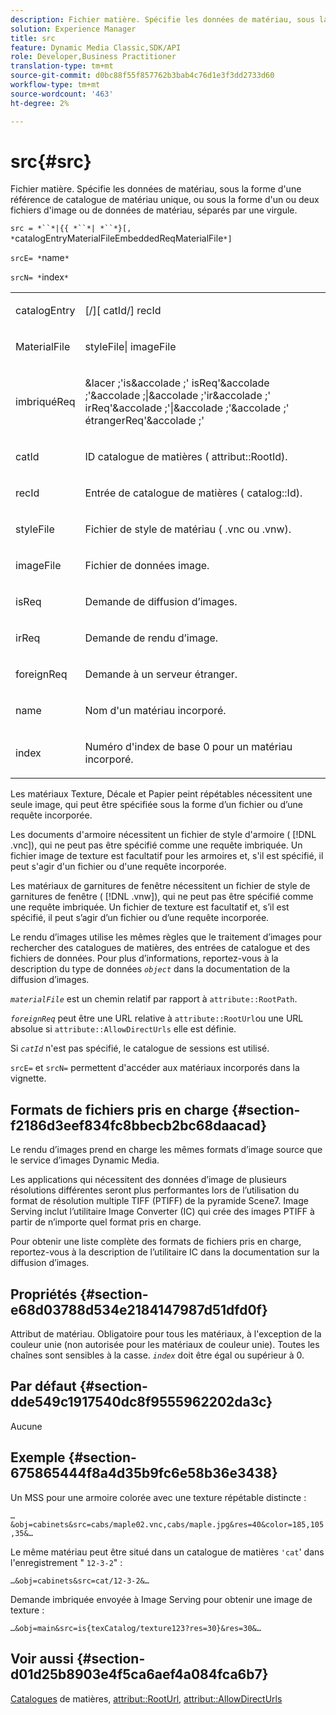 ```yaml
---
description: Fichier matière. Spécifie les données de matériau, sous la forme d'une référence de catalogue de matériau unique, ou sous la forme d'un ou deux fichiers d'image ou de données de matériau, séparés par une virgule.
solution: Experience Manager
title: src
feature: Dynamic Media Classic,SDK/API
role: Developer,Business Practitioner
translation-type: tm+mt
source-git-commit: d0bc88f55f857762b3bab4c76d1e3f3dd2733d60
workflow-type: tm+mt
source-wordcount: '463'
ht-degree: 2%

---
```



# src{#src}

Fichier matière. Spécifie les données de matériau, sous la forme d&#39;une référence de catalogue de matériau unique, ou sous la forme d&#39;un ou deux fichiers d&#39;image ou de données de matériau, séparés par une virgule.

`src = *``*|{{ *``*| *``*}[, *`catalogEntryMaterialFileEmbeddedReqMaterialFile`*]`

`srcE= *`name`*`

`srcN= *`index`*`

<table id="simpletable_A64C4F084C0A4DDCA45A921D4BD7AAEA"> 
 <tr class="strow"> 
  <td class="stentry"> <p><span class="varname"> catalogEntry</span> </p></td> 
  <td class="stentry"> <p><span class="codeph">[/][<span class="varname"> catId</span>/]<span class="varname"> recId</span></span> </p></td> 
 </tr> 
 <tr class="strow"> 
  <td class="stentry"> <span class="varname"> MaterialFile</span> </td> 
  <td class="stentry"> <p><span class="codeph"> <span class="varname"> styleFile</span>|<span class="varname"> imageFile</span></span> </p> </td> 
 </tr> 
 <tr class="strow"> 
  <td class="stentry"> <p><span class="varname"> imbriquéReq</span> </p> </td> 
  <td class="stentry"> <p><span class="codeph">&amp;lacer ;'is&amp;accolade ;'<span class="varname"> isReq</span>'&amp;accolade ;'&amp;accolade ;|&amp;accolade ;'ir&amp;accolade ;'<span class="varname"> irReq</span>'&amp;accolade ;'|&amp;accolade ;'&amp;accolade ;'<span class="varname"> étrangerReq</span>'&amp;accolade ;'</span> </p></td> 
 </tr> 
 <tr class="strow"> 
  <td class="stentry"> <p><span class="varname"> catId</span> </p></td> 
  <td class="stentry"> <p>ID catalogue de matières (<span class="codeph"> attribut::RootId</span>). </p></td> 
 </tr> 
 <tr class="strow"> 
  <td class="stentry"> <p><span class="varname"> recId</span> </p></td> 
  <td class="stentry"> <p>Entrée de catalogue de matières (<span class="codeph"> catalog::Id</span>). </p></td> 
 </tr> 
 <tr class="strow"> 
  <td class="stentry"> <p><span class="varname"> styleFile</span> </p></td> 
  <td class="stentry"> <p>Fichier de style de matériau (<span class="filepath"> .vnc</span> ou <span class="filepath"> .vnw</span>). </p></td> 
 </tr> 
 <tr class="strow"> 
  <td class="stentry"> <p><span class="varname"> imageFile</span> </p></td> 
  <td class="stentry"> <p>Fichier de données image. </p></td> 
 </tr> 
 <tr class="strow"> 
  <td class="stentry"> <p><span class="varname"> isReq</span> </p></td> 
  <td class="stentry"> <p>Demande de diffusion d’images. </p></td> 
 </tr> 
 <tr class="strow"> 
  <td class="stentry"> <p><span class="varname"> irReq</span> </p></td> 
  <td class="stentry"> <p>Demande de rendu d’image. </p></td> 
 </tr> 
 <tr class="strow"> 
  <td class="stentry"> <p><span class="varname"> foreignReq</span> </p></td> 
  <td class="stentry"> <p>Demande à un serveur étranger. </p></td> 
 </tr> 
 <tr class="strow"> 
  <td class="stentry"> <p><span class="varname"> name</span> </p></td> 
  <td class="stentry"> <p>Nom d'un matériau incorporé. </p></td> 
 </tr> 
 <tr class="strow"> 
  <td class="stentry"> <p><span class="varname"> index</span> </p></td> 
  <td class="stentry"> <p>Numéro d'index de base 0 pour un matériau incorporé. </p></td> 
 </tr> 
</table>

Les matériaux Texture, Décale et Papier peint répétables nécessitent une seule image, qui peut être spécifiée sous la forme d’un fichier ou d’une requête incorporée.

Les documents d&#39;armoire nécessitent un fichier de style d&#39;armoire ( [!DNL .vnc]), qui ne peut pas être spécifié comme une requête imbriquée. Un fichier image de texture est facultatif pour les armoires et, s&#39;il est spécifié, il peut s&#39;agir d&#39;un fichier ou d&#39;une requête incorporée.

Les matériaux de garnitures de fenêtre nécessitent un fichier de style de garnitures de fenêtre ( [!DNL .vnw]), qui ne peut pas être spécifié comme une requête imbriquée. Un fichier de texture est facultatif et, s’il est spécifié, il peut s’agir d’un fichier ou d’une requête incorporée.

Le rendu d’images utilise les mêmes règles que le traitement d’images pour rechercher des catalogues de matières, des entrées de catalogue et des fichiers de données. Pour plus d’informations, reportez-vous à la description du type de données *`object`* dans la documentation de la diffusion d’images.

*`materialFile`* est un chemin relatif par rapport à  `attribute::RootPath`.

*`foreignReq`* peut être une URL relative à  `attribute::RootUrl`ou une URL absolue si  `attribute::AllowDirectUrls` elle est définie.

Si *`catId`* n&#39;est pas spécifié, le catalogue de sessions est utilisé.

`srcE=` et  `srcN=` permettent d&#39;accéder aux matériaux incorporés dans la vignette.

## Formats de fichiers pris en charge {#section-f2186d3eef834fc8bbecb2bc68daacad}

Le rendu d’images prend en charge les mêmes formats d’image source que le service d’images Dynamic Media.

Les applications qui nécessitent des données d’image de plusieurs résolutions différentes seront plus performantes lors de l’utilisation du format de résolution multiple TIFF (PTIFF) de la pyramide Scene7. Image Serving inclut l’utilitaire Image Converter (IC) qui crée des images PTIFF à partir de n’importe quel format pris en charge.

Pour obtenir une liste complète des formats de fichiers pris en charge, reportez-vous à la description de l’utilitaire IC dans la documentation sur la diffusion d’images.

## Propriétés {#section-e68d03788d534e2184147987d51dfd0f}

Attribut de matériau. Obligatoire pour tous les matériaux, à l&#39;exception de la couleur unie (non autorisée pour les matériaux de couleur unie). Toutes les chaînes sont sensibles à la casse. *`index`* doit être égal ou supérieur à 0.

## Par défaut {#section-dde549c1917540dc8f9555962202da3c}

Aucune

## Exemple {#section-675865444f8a4d35b9fc6e58b36e3438}

Un MSS pour une armoire colorée avec une texture répétable distincte :

`…&obj=cabinets&src=cabs/maple02.vnc,cabs/maple.jpg&res=40&color=185,105,35&…`

Le même matériau peut être situé dans un catalogue de matières `'cat`&#39; dans l&#39;enregistrement &quot; `12-3-2`&quot; :

`…&obj=cabinets&src=cat/12-3-2&…`

Demande imbriquée envoyée à Image Serving pour obtenir une image de texture :

`…&obj=main&src=is{texCatalog/texture123?res=30}&res=30&…`

## Voir aussi {#section-d01d25b8903e4f5ca6aef4a084fca6b7}

[Catalogues](../../../../../ir-api/http-protocol/image-rendering-api-ref/c-ir-http-protocol-ref/c-ir-http-protocol-syntax-and-features/c-ir-http-material-catalogs/c-ir-http-material-catalogs.md#concept-772742c1688f420a88a56f5136ad1db2) de matières,  [attribut::RootUrl](../../../../../ir-api/material-cat/image-rendering-api-ref/c-ir-material-catalog/c-ir-attributes-reference/r-ir-rooturl.md#reference-b8d706a573814802bd6794223cc78402),  [attribut::AllowDirectUrls](../../../../../ir-api/material-cat/image-rendering-api-ref/c-ir-material-catalog/c-ir-attributes-reference/r-ir-allowdirecturls.md#reference-02000c0f3c494292bad8425d06268882)
